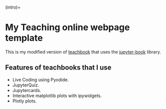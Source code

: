 (intro)=
# My Teaching online webpage template

This is my modified version of [teachbook]() that uses the [jupyter-book]() library.

## Features of teachbooks that I use

* Live Coding using Pyodide.
* JupyterQuiz.
* Jupytercards.
* Interactive matplotlib plots with ipywidgets.
* Plotly plots.